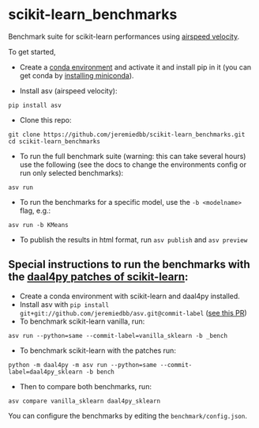 # scikit-learn_benchmarks

Benchmark suite for scikit-learn performances using [airspeed velocity](https://asv.readthedocs.io/en/stable/).

To get started, 

* Create a [conda environment](https://docs.conda.io/projects/conda/en/latest/user-guide/tasks/manage-environments.html) and activate it and install pip in it (you can get conda by [installing miniconda](https://docs.conda.io/en/latest/miniconda.html)).

* Install asv (airspeed velocity):

```
pip install asv
```

* Clone this repo:

```
git clone https://github.com/jeremiedbb/scikit-learn_benchmarks.git
cd scikit-learn_benchmarks
```

* To run the full benchmark suite (warning: this can take several hours) use the following (see the docs to change the environments config or run only selected benchmarks):

```
asv run
```

* To run the benchmarks for a specific model, use the `-b <modelname>` flag, e.g.:

```
asv run -b KMeans
```


* To publish the results in html format, run `asv publish` and `asv preview`

## Special instructions to run the benchmarks with the [daal4py patches of scikit-learn](https://github.com/IntelPython/daal4py/blob/master/doc/sklearn.rst):

* Create a conda environment with scikit-learn and daal4py installed.
* Install asv with `pip install git+git://github.com/jeremiedbb/asv.git@commit-label` ([see this PR](https://github.com/airspeed-velocity/asv/pull/794))
* To benchmark scikit-learn vanilla, run:

```
asv run --python=same --commit-label=vanilla_sklearn -b _bench
```

* To benchmark scikit-learn with the patches run:

```
python -m daal4py -m asv run --python=same --commit-label=daal4py_sklearn -b bench
```

* Then to compare both benchmarks, run:

```
asv compare vanilla_sklearn daal4py_sklearn
```

You can configure the benchmarks by editing the `benchmark/config.json`.
